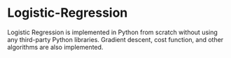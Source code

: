 # Logistic-Regression
Logistic Regression is implemented in Python from scratch without using any third-party Python libraries. Gradient descent, cost function, and other algorithms are also implemented.
